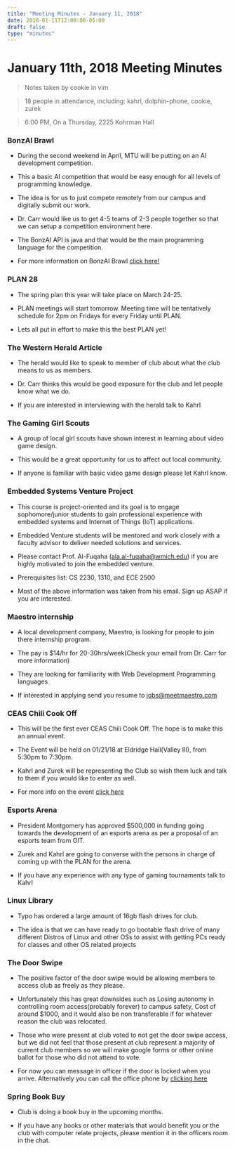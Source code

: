 ```yaml
---
title: "Meeting Minutes - January 11, 2018"
date: 2018-01-11T12:00:00-05:00
draft: false
type: "minutes"
---
```


# January 11th, 2018 Meeting Minutes
> Notes taken by cookie in vim

> 18 people in attendance, including: kahrl, dolphin-phone, cookie, zurek

> 6:00 PM, On a Thursday, 2225 Kohrman Hall


### BonzAI Brawl

- During the second weekend in April, MTU will be putting on an AI development competition.

- This a basic AI competition that would be easy enough for all levels of programming knowledge.

- The idea is for us to just compete remotely from our campus and digitally submit our work.

- Dr. Carr would like us to get 4-5 teams of 2-3 people together so that we can setup a competition environment here.

- The BonzAI API is java and that would be the main programming language for the competition.

- For more information on BonzAI Brawl [click here!](http://bonzai.cs.mtu.edu/)


### PLAN 28 

- The spring plan this year will take place on March 24-25.

- PLAN meetings will start tomorrow. Meeting time will be tentatively schedule for 2pm on Fridays for every Friday until PLAN.

- Lets all put in effort to make this the best PLAN yet!


### The Western Herald Article

- The herald would like to speak to member of club about what the club means to us as members.

- Dr. Carr thinks this would be good exposure for the club and let people know what we do.

- If you are interested in interviewing with the herald talk to Kahrl


### The Gaming Girl Scouts

- A group of local girl scouts have shown interest in learning about video game design. 

- This would be a great opportunity for us to affect out local community.

- If anyone is familiar with basic video game design please let Kahrl know.

### Embedded Systems Venture Project

- This course is project-oriented and its goal is to engage sophomore/junior students to gain professional experience with embedded systems and Internet of Things (IoT) applications. 

- Embedded Venture students will be mentored and work closely
with a faculty advisor to deliver needed solutions and services. 

- Please contact Prof. Al-Fuqaha (ala.al-fuqaha@wmich.edu) if you are highly motivated to join the embedded venture.

- Prerequisites list:  CS 2230, 1310, and ECE 2500

- Most of the above information was taken from his email. Sign up ASAP if you are interested.


### Maestro internship

- A local development company, Maestro,  is looking for people to join there internship program.

- The pay is $14/hr for 20-30hrs/week(Check your email from Dr. Carr for more information)

- They are looking for familiarity with Web Development Programming languages

- If interested in applying send you resume to jobs@meetmaestro.com
 

### CEAS Chili Cook Off

- This will be the first ever CEAS Chili Cook Off. The hope is to make this an annual event. 

- The Event will be held on 01/21/18 at Eldridge Hall(Valley III), from 5:30pm to 7:30pm.

- Kahrl and Zurek will be representing the Club so wish them luck and talk to them if you would like to enter as well.

- For more info on the event [click here](http://ceascookoff.eventbrite.com/)


### Esports Arena 

- President Montgomery has approved $500,000 in funding going towards the development of an esports arena as per a proposal of an esports team from OIT.

- Zurek and Kahrl are going to converse with the persons in charge of coming up with the PLAN for the arena.

- If you have any experience with any type of gaming tournaments talk to Kahrl


### Linux Library

- Typo has ordered a large amount of 16gb flash drives for club.

- The idea is that we can have ready to go bootable flash drive of many different Distros of Linux and other OSs to assist with getting PCs ready for classes and other OS related projects


### The Door Swipe

- The positive factor of the door swipe would be allowing members to access club as freely as they please.

- Unfortunately this has great downsides such as Losing autonomy in controlling room access(probably forever) to campus safety, Cost of around $1000, and it would also be non transferable if for whatever reason the club was relocated. 

- Those who were present at club voted to not get the door swipe access, but we did not feel that those present at club represent a majority of current club members so we will make google forms or other online ballot for those who did not attend to vote.

- For now you can message in officer if the door is locked when you arrive. Alternatively you can call the office phone by [clicking here](https://cclub.cs.wmich.edu/office/)


### Spring Book Buy 

- Club is doing a book buy in the upcoming months.

- If you have any books or other materials that would benefit you or the club with computer relate projects, please mention it in the officers room in the chat. 

